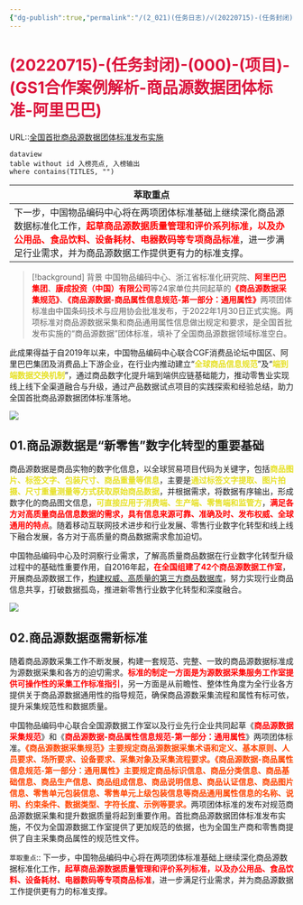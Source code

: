 ```yaml
---
{"dg-publish":true,"permalink":"/(2_021)(任务日志)/√(20220715)-(任务封闭)-(000)-(项目)-(GS1合作案例解析-商品源数据团体标准)/"}
---
```



# <font color=#DC143C>(20220715)-(任务封闭)-(000)-(项目)-(GS1合作案例解析-商品源数据团体标准-阿里巴巴)</font>
URL::[全国首批商品源数据团体标准发布实施](https://mp.weixin.qq.com/s?__biz=MjM5MjUwOTIzMQ==&mid=2653284735&idx=1&sn=488e0f6c61f026b3b39b48519e1fe50a&chksm=bd74753f8a03fc29155798a471f0d10b0804a7a2c7284260f95707f241a1d0242373cd72e3e8&mpshare=1&scene=1&srcid=0415XI40w13vfDiC1EeTyUmD&sharer_sharetime=1657878113907&sharer_shareid=7fa9b76646bbd837070075c79e8d48bd#rd)
```
dataview
table without id 入榜亮点, 入榜输出
where contains(TITLES, "")
```

| 萃取重点                                                                                                                                                             |
| ---------------------------------------------------------------------------------------------------------------------------------------------------------------- |
| 下一步，中国物品编码中心将在两项团体标准基础上继续深化商品源数据标准化工作，<strong><font color=#FF0000>起草商品源数据质量管理和评价系列标准，以及办公用品、食品饮料、设备耗材、电器数码等专项商品标准</font></strong>，进一步满足行业需求，并为商品源数据工作提供更有力的标准支撑。 |


>[!background] 背景
>中国物品编码中心、浙江省标准化研究院、<strong><font color=#FF0000>阿里巴巴集团</font></strong>、<strong><font color=#FF0000>康成投资（中国）有限公司</font></strong>等24家单位共同起草的<strong><font color=#FF0000>《商品源数据采集规范》</font></strong>、<strong><font color=#FF0000>《商品源数据-商品属性信息规范-第一部分：通用属性》</font></strong>两项团体标准由中国条码技术与应用协会批准发布，于2022年1月30日正式实施。两项标准对商品源数据采集和商品通用属性信息做出规定和要求，是全国首批发布实施的“商品源数据”团体标准，填补了全国商品源数据领域标准空白。

此成果得益于自2019年以来，中国物品编码中心联合CGF消费品论坛中国区、阿里巴巴集团及消费品上下游企业，在行业内推动建立“<strong><font color=#E6E022>全球商品信息规范</font></strong>”及“<strong><font color=#E6E022>端到端数据交换机制</font></strong>”，通过商品数字化提升端到端供应链基础能力，推动零售业实现线上线下全渠道融合与升级，通过产品数据试点项目的实践探索和经验总结，助力全国首批商品源数据团体标准落地。

![](https://mmbiz.qpic.cn/mmbiz_jpg/S6hJ17SDCnsq9fIlnFVibYJW4SOtmHVX3tULnh3QCvticBibu8hibUlCymEc3gL4C5zuJ8LNcISjuI2TBicoajoribGg/640?wx_fmt=jpeg&wxfrom=5&wx_lazy=1&wx_co=1)

## 01.商品源数据是“新零售”数字化转型的重要基础
商品源数据是商品实物的数字化信息，以全球贸易项目代码为关键字，包括<strong><font color=#E6E022>商品图片、标签文字、包装尺寸、商品重量等信息</font></strong>，主要是<strong><font color=#E6E022>通过标签文字提取、图片拍摄、尺寸重量测量等方式获取原始商品数据</font></strong>，并根据需求，将数据有序输出，形成数字化的商品图文信息，<strong><font color=#E6E022>可直接应用于消费端、生产端、零售端和监管方</font></strong>，<strong><font color=#FF0000>满足各方对高质量商品信息数据的需求，具有信息来源可靠、准确及时、发布权威、全球通用的特点</font></strong>。随着移动互联网技术进步和行业发展、零售行业数字化转型和线上线下融合发展，各方对于高质量的商品数据需求愈加迫切。

中国物品编码中心及时洞察行业需求，了解高质量商品数据在行业数字化转型升级过程中的基础性重要作用，自2016年起，<strong><font color=#FF0000>在全国组建了42个商品源数据工作室</font></strong>，开展商品源数据工作，<u>构建权威、高质量的第三方商品数据库</u>，努力实现行业商品信息共享，打破数据孤岛，推进新零售行业数字化转型和深度融合。

![](https://mmbiz.qpic.cn/mmbiz_jpg/S6hJ17SDCnsq9fIlnFVibYJW4SOtmHVX3VShpxOUYGY4cFia6cjZ2tDWmzSrib2SMrj5icxZibtIuETqzwGDicHX3SQw/640?wx_fmt=jpeg&wxfrom=5&wx_lazy=1&wx_co=1)

## 02.商品源数据亟需新标准
随着商品源数采集工作不断发展，构建一套规范、完整、一致的商品源数据标准成为源数据采集和各方的迫切需求。<strong><font color=#FF0000>标准的制定一方面是为源数据采集服务工作室提供可操作性的采集工作标准指引</font></strong>，另一方面是从前瞻性、整体性角度为全行业各方提供关于商品源数据通用性的指导规范，确保商品源数采集流程和属性有标可依，提升采集规范性和数据质量。

中国物品编码中心联合全国源数据工作室以及行业先行企业共同起草《<strong><font color=#FF0000>商品源数据采集规范</font></strong>》和《<strong><font color=#FF0000>商品源数据-商品属性信息规范-第一部分：通用属性</font></strong>》两项团体标准。<strong><font color=#FF4500>《商品源数据采集规范》主要规定商品源数据采集术语和定义、基本原则、人员要求、场所要求、设备要求、采集对象及采集流程要求。</font></strong><strong><font color=#FF4500>《商品源数据-商品属性信息规范-第一部分：通用属性》主要规定商品标识信息、商品分类信息、商品基础信息、商品生产信息、商品组成信息、商品说明信息、商品认证信息、商品图片信息、零售单元包装信息、零售单元上级包装信息等商品通用属性信息的名称、说明、约束条件、数据类型、字符长度、示例等要求。</font></strong>两项团体标准的发布对规范商品源数据采集和提升数据质量将起到重要作用。首批商品源数据团体标准发布实施，不仅为全国源数据工作室提供了更加规范的依据，也为全国生产商和零售商提供了自主采集商品属性的规范性文件。

`萃取重点`:: 下一步，中国物品编码中心将在两项团体标准基础上继续深化商品源数据标准化工作，<strong><font color=#FF0000>起草商品源数据质量管理和评价系列标准，以及办公用品、食品饮料、设备耗材、电器数码等专项商品标准</font></strong>，进一步满足行业需求，并为商品源数据工作提供更有力的标准支撑。